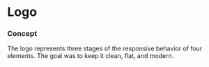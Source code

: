 # Logo

### Concept
The logo represents three stages of the responsive behavior of four elements. The goal was to keep it clean, flat, and modern.

